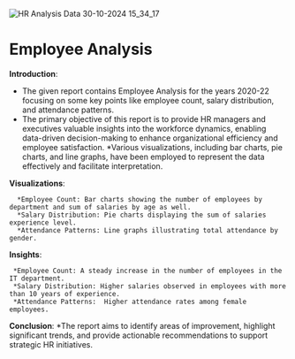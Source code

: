 ![HR Analysis Data 30-10-2024 15_34_17](https://github.com/user-attachments/assets/d7e8410f-1c5b-4093-a387-3266323dcf87)
# Employee Analysis

**Introduction**: 

 * The given report contains Employee Analysis for the years 2020-22 focusing on some key points like employee count, salary distribution, and attendance patterns.
 * The primary objective of this report is to provide HR managers and executives valuable insights into the workforce dynamics, enabling data-driven decision-making to 
   enhance organizational efficiency and employee satisfaction.
 *Various visualizations, including bar charts, pie charts, and line graphs, have been employed to represent the data effectively and facilitate interpretation.


**Visualizations**:

      *Employee Count: Bar charts showing the number of employees by department and sum of salaries by age as well.
      *Salary Distribution: Pie charts displaying the sum of salaries experience level.
      *Attendance Patterns: Line graphs illustrating total attendance by gender.

**Insights**:

     *Employee Count: A steady increase in the number of employees in the IT department.
     *Salary Distribution: Higher salaries observed in employees with more than 10 years of experience.
     *Attendance Patterns:  Higher attendance rates among female employees.

**Conclusion**:
*The report aims to identify areas of improvement, highlight significant trends, and provide actionable recommendations to support strategic HR initiatives.

